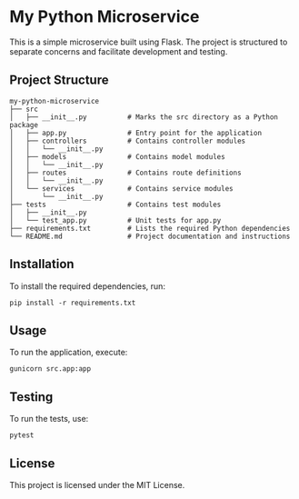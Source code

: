 # My Python Microservice

This is a simple microservice built using Flask. The project is structured to separate concerns and facilitate development and testing.

## Project Structure

```
my-python-microservice
├── src
│   ├── __init__.py          # Marks the src directory as a Python package
│   ├── app.py               # Entry point for the application
│   ├── controllers          # Contains controller modules
│   │   └── __init__.py
│   ├── models               # Contains model modules
│   │   └── __init__.py
│   ├── routes               # Contains route definitions
│   │   └── __init__.py
│   └── services             # Contains service modules
│       └── __init__.py
├── tests                    # Contains test modules
│   ├── __init__.py
│   └── test_app.py          # Unit tests for app.py
├── requirements.txt         # Lists the required Python dependencies
└── README.md                # Project documentation and instructions
```

## Installation

To install the required dependencies, run:

```
pip install -r requirements.txt
```

## Usage

To run the application, execute:

```
gunicorn src.app:app
```

## Testing

To run the tests, use:

```
pytest
```

## License

This project is licensed under the MIT License.